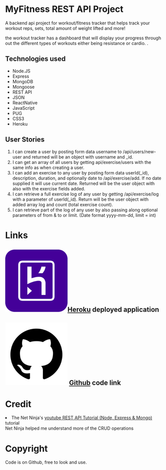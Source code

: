 # MyFitness REST API Project

A backend api project for workout/fitness tracker that helps track your workout reps, sets, total amount of weight lifted and more! 

the workout tracker has a dashboard that will display your progress through out the different types of workouts either being resistance or cardio.
.

## Technologies used
* Node.JS
* Express
* MongoDB
* Mongoose
* REST API
* JSON
* ReactNative
* JavaScript 
* PUG
* CSS3
* Heroku

## User Stories

1. I can create a user by posting form data username to /api/users/new-user and returned will be an object with username and _id.
2. I can get an array of all users by getting api/exercise/users with the same info as when creating a user.
3. I can add an exercise to any user by posting form data userId(_id), description, duration, and optionally date to /api/exercise/add. If no date supplied it will use current date. Returned will be the user object with also with the exercise fields added.
4. I can retrieve a full exercise log of any user by getting /api/exercise/log with a parameter of userId(_id). Return will be the user object with added array log and count (total exercise count).
5. I can retrieve part of the log of any user by also passing along optional parameters of from & to or limit. (Date format yyyy-mm-dd, limit = int)

# Links
## <img src = "readme/images/herokuLogo.png" width="200"><a href="https://myfitness-api.herokuapp.com/">Heroku</a> deployed application

## <img src ="readme/images/githubLogo.png" width="200"> <a href="https://github.com/landrik/myfitness-api">Github</a> code link

# Credit
<li>The Net Ninja's <a href ="https://www.youtube.com/watch?v=sEkRmVfc8XE&t=206s">youtube REST API Tutorial (Node, Express & Mongo) </a> tutorial</li>
Net Ninja helped me understand more of the CRUD operations

# Copyright
Code is on Github, free to look and use.
